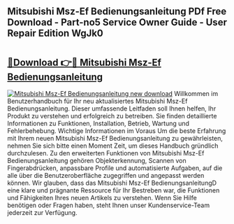 ## Mitsubishi Msz-Ef Bedienungsanleitung PDf Free Download - Part-no5 Service Owner Guide - User Repair Edition WgJk0

# <h2><a href="http://df4f7ah.blite.top/?on=Mitsubishi+Msz-Ef+Bedienungsanleitung">🔗Download 👉🔴 Mitsubishi Msz-Ef Bedienungsanleitung</a></h2>

[![Mitsubishi Msz-Ef Bedienungsanleitung new download](https://i.imgur.com/lujVjoI.png)](http://df4f7ah.blite.top/?on=Mitsubishi+Msz-Ef+Bedienungsanleitung)
Willkommen im Benutzerhandbuch für Ihr neu aktualisiertes Mitsubishi Msz-Ef Bedienungsanleitung. Dieser umfassende Leitfaden soll Ihnen helfen, Ihr Produkt zu verstehen und erfolgreich zu betreiben. Sie finden detaillierte Informationen zu Funktionen, Installation, Betrieb, Wartung und Fehlerbehebung. Wichtige Informationen im Voraus Um die beste Erfahrung mit Ihrem neuen Mitsubishi Msz-Ef Bedienungsanleitung zu gewährleisten, nehmen Sie sich bitte einen Moment Zeit, um dieses Handbuch gründlich durchzulesen. Zu den erweiterten Funktionen von Mitsubishi Msz-Ef Bedienungsanleitung gehören Objekterkennung, Scannen von Fingerabdrücken, anpassbare Profile und automatisierte Aufgaben, auf die alle über die Benutzeroberfläche zugegriffen und angepasst werden können. Wir glauben, dass das Mitsubishi Msz-Ef BedienungsanleitungD eine klare und prägnante Ressource für Ihr Bestreben war, die Funktionen und Fähigkeiten Ihres neuen Artikels zu verstehen. Wenn Sie Hilfe benötigen oder Fragen haben, steht Ihnen unser Kundenservice-Team jederzeit zur Verfügung.
